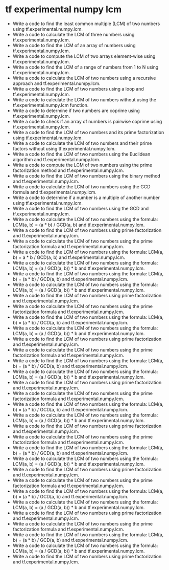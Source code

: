 # tf experimental numpy lcm

- Write a code to find the least common multiple (LCM) of two numbers using tf.experimental.numpy.lcm.
- Write a code to calculate the LCM of three numbers using tf.experimental.numpy.lcm.
- Write a code to find the LCM of an array of numbers using tf.experimental.numpy.lcm.
- Write a code to compute the LCM of two arrays element-wise using tf.experimental.numpy.lcm.
- Write a code to find the LCM of a range of numbers from 1 to N using tf.experimental.numpy.lcm.
- Write a code to calculate the LCM of two numbers using a recursive approach and tf.experimental.numpy.lcm.
- Write a code to find the LCM of two numbers using a loop and tf.experimental.numpy.lcm.
- Write a code to calculate the LCM of two numbers without using the tf.experimental.numpy.lcm function.
- Write a code to determine if two numbers are coprime using tf.experimental.numpy.lcm.
- Write a code to check if an array of numbers is pairwise coprime using tf.experimental.numpy.lcm.
- Write a code to find the LCM of two numbers and its prime factorization using tf.experimental.numpy.lcm.
- Write a code to calculate the LCM of two numbers and their prime factors without using tf.experimental.numpy.lcm.
- Write a code to find the LCM of two numbers using the Euclidean algorithm and tf.experimental.numpy.lcm.
- Write a code to compute the LCM of two numbers using the prime factorization method and tf.experimental.numpy.lcm.
- Write a code to find the LCM of two numbers using the binary method and tf.experimental.numpy.lcm.
- Write a code to calculate the LCM of two numbers using the GCD formula and tf.experimental.numpy.lcm.
- Write a code to determine if a number is a multiple of another number using tf.experimental.numpy.lcm.
- Write a code to find the LCM of two numbers using the GCD and tf.experimental.numpy.lcm.
- Write a code to calculate the LCM of two numbers using the formula: LCM(a, b) = (a * b) / GCD(a, b) and tf.experimental.numpy.lcm.
- Write a code to find the LCM of two numbers using prime factorization and tf.experimental.numpy.lcm.
- Write a code to calculate the LCM of two numbers using the prime factorization formula and tf.experimental.numpy.lcm.
- Write a code to find the LCM of two numbers using the formula: LCM(a, b) = a * b / GCD(a, b) and tf.experimental.numpy.lcm.
- Write a code to calculate the LCM of two numbers using the formula: LCM(a, b) = (a / GCD(a, b)) * b and tf.experimental.numpy.lcm.
- Write a code to find the LCM of two numbers using the formula: LCM(a, b) = (a * b) / GCD(a, b) and tf.experimental.numpy.lcm.
- Write a code to calculate the LCM of two numbers using the formula: LCM(a, b) = (a / GCD(a, b)) * b and tf.experimental.numpy.lcm.
- Write a code to find the LCM of two numbers using prime factorization and tf.experimental.numpy.lcm.
- Write a code to calculate the LCM of two numbers using the prime factorization formula and tf.experimental.numpy.lcm.
- Write a code to find the LCM of two numbers using the formula: LCM(a, b) = (a * b) / GCD(a, b) and tf.experimental.numpy.lcm.
- Write a code to calculate the LCM of two numbers using the formula: LCM(a, b) = (a / GCD(a, b)) * b and tf.experimental.numpy.lcm.
- Write a code to find the LCM of two numbers using prime factorization and tf.experimental.numpy.lcm.
- Write a code to calculate the LCM of two numbers using the prime factorization formula and tf.experimental.numpy.lcm.
- Write a code to find the LCM of two numbers using the formula: LCM(a, b) = (a * b) / GCD(a, b) and tf.experimental.numpy.lcm.
- Write a code to calculate the LCM of two numbers using the formula: LCM(a, b) = (a / GCD(a, b)) * b and tf.experimental.numpy.lcm.
- Write a code to find the LCM of two numbers using prime factorization and tf.experimental.numpy.lcm.
- Write a code to calculate the LCM of two numbers using the prime factorization formula and tf.experimental.numpy.lcm.
- Write a code to find the LCM of two numbers using the formula: LCM(a, b) = (a * b) / GCD(a, b) and tf.experimental.numpy.lcm.
- Write a code to calculate the LCM of two numbers using the formula: LCM(a, b) = (a / GCD(a, b)) * b and tf.experimental.numpy.lcm.
- Write a code to find the LCM of two numbers using prime factorization and tf.experimental.numpy.lcm.
- Write a code to calculate the LCM of two numbers using the prime factorization formula and tf.experimental.numpy.lcm.
- Write a code to find the LCM of two numbers using the formula: LCM(a, b) = (a * b) / GCD(a, b) and tf.experimental.numpy.lcm.
- Write a code to calculate the LCM of two numbers using the formula: LCM(a, b) = (a / GCD(a, b)) * b and tf.experimental.numpy.lcm.
- Write a code to find the LCM of two numbers using prime factorization and tf.experimental.numpy.lcm.
- Write a code to calculate the LCM of two numbers using the prime factorization formula and tf.experimental.numpy.lcm.
- Write a code to find the LCM of two numbers using the formula: LCM(a, b) = (a * b) / GCD(a, b) and tf.experimental.numpy.lcm.
- Write a code to calculate the LCM of two numbers using the formula: LCM(a, b) = (a / GCD(a, b)) * b and tf.experimental.numpy.lcm.
- Write a code to find the LCM of two numbers using prime factorization and tf.experimental.numpy.lcm.
- Write a code to calculate the LCM of two numbers using the prime factorization formula and tf.experimental.numpy.lcm.
- Write a code to find the LCM of two numbers using the formula: LCM(a, b) = (a * b) / GCD(a, b) and tf.experimental.numpy.lcm.
- Write a code to calculate the LCM of two numbers using the formula: LCM(a, b) = (a / GCD(a, b)) * b and tf.experimental.numpy.lcm.
- Write a code to find the LCM of two numbers using prime factorization and tf.experimental.numpy.lcm.